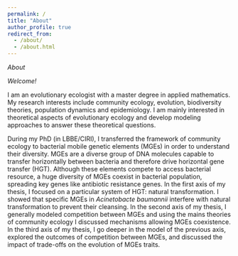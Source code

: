 ```yaml
---
permalink: /
title: "About"
author_profile: true
redirect_from: 
  - /about/
  - /about.html
---
```


*About* 

*Welcome!*

I am an evolutionary ecologist with a master degree in applied mathematics. 
My research interests include community ecology, evolution, biodiversity theories, population dynamics and epidemiology. 
I am mainly interested in theoretical aspects of evolutionary ecology and develop modeling approaches to answer these theoretical questions. 

During my PhD (in LBBE/CIRI), I transferred the framework of community ecology to bacterial mobile genetic elements (MGEs) in order to understand their diversity. 
MGEs are a diverse group of DNA molecules capable to transfer horizontally between bacteria and therefore drive horizontal gene transfer (HGT).
Although these elements compete to access bacterial resource, a huge diversity of MGEs coexist in bacterial population, spreading key genes like antibiotic resistance genes. 
In the first axis of my thesis, I focused on a particular system of HGT: natural transformation. I showed that specific MGEs in _Acinetobacte baumannii_ interfere with natural transformation to prevent their cleansing. 
In the second axis of my thesis, I generally modeled competition between MGEs and using the mains theories of community ecology I discussed mechanisms allowing MGEs coexistence. 
In the third axis of my thesis, I go deeper in the model of the previous axis, explored the outcomes of competition between MGEs, and discussed the impact of trade-offs on the evolution of MGEs traits. 

